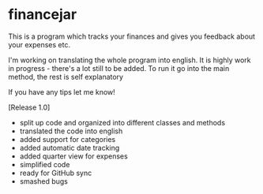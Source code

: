# financejar
This is a program which tracks your finances and gives you feedback about your expenses etc.

I'm working on translating the whole program into english. It is highly work in progress - there's a lot still to be added.
To run it go into the main method, the rest is self explanatory

If you have any tips let me know!

[Release 1.0]
- split up code and organized into different classes and methods
- translated the code into english
- added support for categories
- added automatic date tracking
- added quarter view for expenses
- simplified code
- ready for GitHub sync
- smashed bugs
